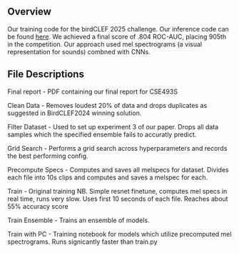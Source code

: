 ## Overview

Our training code for the birdCLEF 2025 challenge. Our inference code can be found [here](https://www.kaggle.com/code/hanchenbai/birdclef2025-inference-notebook). We achieved a final score of .804 ROC-AUC, placing 905th in the competition. Our approach used mel spectrograms (a visual representation for sounds) combned with CNNs.

## File Descriptions

Final report - PDF containing our final report for CSE493S

Clean Data - Removes loudest 20% of data and drops duplicates as suggested in BirdCLEF2024 winning solution. 

Filter Dataset - Used to set up experiment 3 of our paper. Drops all data samples which the specified ensemble fails to accuratly predict.

Grid Search - Performs a grid search across hyperparameters and records the best performing config.

Precompute Specs - Computes and saves all melspecs for dataset. Divides each file into 10s clips and computes and saves a melspec for each.

Train - Original training NB. Simple resnet finetune, computes mel specs in real time, runs very slow. Uses first 10 seconds of each file. Reaches about 55% accuracy score

Train Ensemble - Trains an ensemble of models.

Train with PC - Training notebook for models which utilize precomputed mel spectrograms. Runs signicantly faster than train.py
